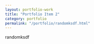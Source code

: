 ```yaml
---
layout: portfolio-work
title: "Portfolio Item 2"
category: portfolio
permalink: "/portfolio/randomksdf.html"
---
```


randomksdf
